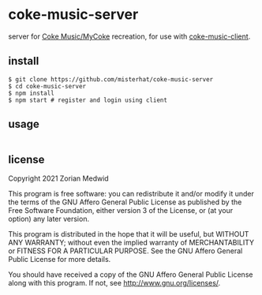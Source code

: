 # coke-music-server
server for [Coke Music/MyCoke](https://en.wikipedia.org/wiki/MyCoke) recreation,
for use with
[coke-music-client](https://github.com/misterhat/coke-music-client).

## install

	$ git clone https://github.com/misterhat/coke-music-server
	$ cd coke-music-server
	$ npm install
	$ npm start # register and login using client

## usage
```javascript
```

## license
Copyright 2021  Zorian Medwid

This program is free software: you can redistribute it and/or modify it under
the terms of the GNU Affero General Public License as published by the
Free Software Foundation, either version 3 of the License, or (at your option)
any later version.

This program is distributed in the hope that it will be useful, but WITHOUT ANY
WARRANTY; without even the implied warranty of MERCHANTABILITY or FITNESS FOR A
PARTICULAR PURPOSE. See the GNU Affero General Public License for more details.

You should have received a copy of the GNU Affero General Public License along
with this program. If not, see http://www.gnu.org/licenses/.
